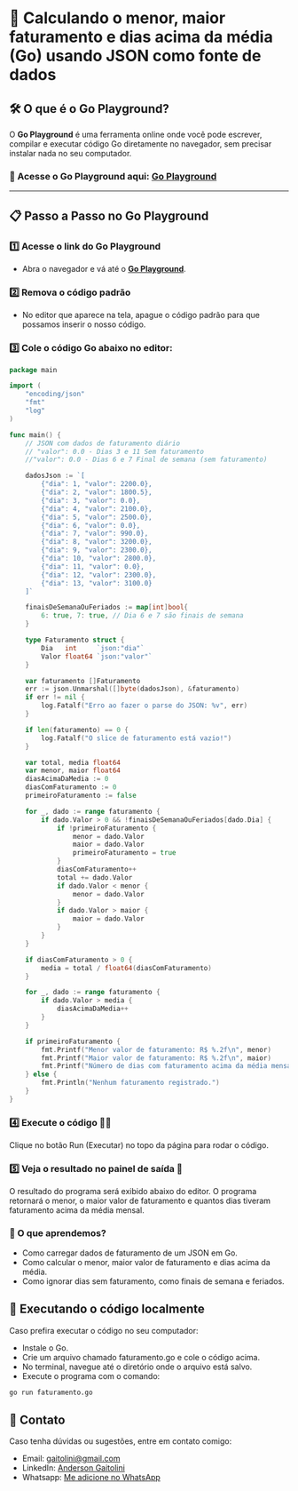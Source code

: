# 🚀 Calculando o menor, maior faturamento e dias acima da média (Go) usando JSON como fonte de dados

## 🛠️ O que é o Go Playground?
O **Go Playground** é uma ferramenta online onde você pode escrever, compilar e executar código Go diretamente no navegador, sem precisar instalar nada no seu computador.

### 🔗 Acesse o Go Playground aqui: [Go Playground](https://play.golang.org/)

---

## 📋 Passo a Passo no Go Playground

### 1️⃣ **Acesse o link do Go Playground**
- Abra o navegador e vá até o **[Go Playground](https://play.golang.org/)**.

### 2️⃣ **Remova o código padrão**
- No editor que aparece na tela, apague o código padrão para que possamos inserir o nosso código.

### 3️⃣ **Cole o código Go abaixo no editor**:

```go
package main

import (
	"encoding/json"
	"fmt"
	"log"
)

func main() {
	// JSON com dados de faturamento diário
	// "valor": 0.0 - Dias 3 e 11 Sem faturamento
	//"valor": 0.0 - Dias 6 e 7 Final de semana (sem faturamento)

	dadosJson := `[
        {"dia": 1, "valor": 2200.0},
        {"dia": 2, "valor": 1800.5},
        {"dia": 3, "valor": 0.0},   
        {"dia": 4, "valor": 2100.0},
        {"dia": 5, "valor": 2500.0},
        {"dia": 6, "valor": 0.0}, 
        {"dia": 7, "valor": 990.0},    
        {"dia": 8, "valor": 3200.0},
        {"dia": 9, "valor": 2300.0},
        {"dia": 10, "valor": 2800.0},
        {"dia": 11, "valor": 0.0},
        {"dia": 12, "valor": 2300.0},
        {"dia": 13, "valor": 3100.0}
    ]`

	finaisDeSemanaOuFeriados := map[int]bool{
		6: true, 7: true, // Dia 6 e 7 são finais de semana
	}

	type Faturamento struct {
		Dia   int     `json:"dia"`
		Valor float64 `json:"valor"`
	}

	var faturamento []Faturamento
	err := json.Unmarshal([]byte(dadosJson), &faturamento)
	if err != nil {
		log.Fatalf("Erro ao fazer o parse do JSON: %v", err)
	}

	if len(faturamento) == 0 {
		log.Fatalf("O slice de faturamento está vazio!")
	}

	var total, media float64
	var menor, maior float64
	diasAcimaDaMedia := 0
	diasComFaturamento := 0
	primeiroFaturamento := false

	for _, dado := range faturamento {
		if dado.Valor > 0 && !finaisDeSemanaOuFeriados[dado.Dia] {
			if !primeiroFaturamento {
				menor = dado.Valor
				maior = dado.Valor
				primeiroFaturamento = true
			}
			diasComFaturamento++
			total += dado.Valor
			if dado.Valor < menor {
				menor = dado.Valor
			}
			if dado.Valor > maior {
				maior = dado.Valor
			}
		}
	}

	if diasComFaturamento > 0 {
		media = total / float64(diasComFaturamento)
	}

	for _, dado := range faturamento {
		if dado.Valor > media {
			diasAcimaDaMedia++
		}
	}

	if primeiroFaturamento {
		fmt.Printf("Menor valor de faturamento: R$ %.2f\n", menor)
		fmt.Printf("Maior valor de faturamento: R$ %.2f\n", maior)
		fmt.Printf("Número de dias com faturamento acima da média mensal: %d\n", diasAcimaDaMedia)
	} else {
		fmt.Println("Nenhum faturamento registrado.")
	}
}
```
### 4️⃣ Execute o código 🏃‍♂️
Clique no botão Run (Executar) no topo da página para rodar o código.
### 5️⃣ Veja o resultado no painel de saída 🎉
O resultado do programa será exibido abaixo do editor. O programa retornará o menor, o maior valor de faturamento e quantos dias tiveram faturamento acima da média mensal.
### 🔄 O que aprendemos?
- Como carregar dados de faturamento de um JSON em Go.
- Como calcular o menor, maior valor de faturamento e dias acima da média.
- Como ignorar dias sem faturamento, como finais de semana e feriados.

## 🚀 Executando o código localmente
Caso prefira executar o código no seu computador:

- Instale o Go.
- Crie um arquivo chamado faturamento.go e cole o código acima.
- No terminal, navegue até o diretório onde o arquivo está salvo.
- Execute o programa com o comando:

~~~~bash
go run faturamento.go
~~~~

## 📲 Contato
Caso tenha dúvidas ou sugestões, entre em contato comigo:

 - Email: gaitolini@gmail.com
 - LinkedIn: [Anderson Gaitolini](https://www.linkedin.com/in/andersongaitolini/)
 - Whatsapp: [Me adicione no WhatsApp](https://wa.me/qr/CFND4RGOJHHUN1)
